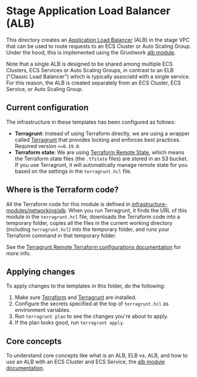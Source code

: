 # Stage Application Load Balancer (ALB)

This directory creates an [Application Load Balancer](http://docs.aws.amazon.com/elasticloadbalancing/latest/application/introduction.html)
(ALB) in the stage VPC that can be used to route requests to an ECS Cluster or Auto Scaling Group. Under the
hood, this is implemented using the Gruntwork [alb module](https://github.com/gruntwork-io/module-load-balancer/tree/master/modules/alb).

Note that a single ALB is designed to be shared among multiple ECS Clusters, ECS Services or Auto Scaling Groups, in
contrast to an ELB ("Classic Load Balancer") which is typically associatd with a single service. For this reason, the ALB
 is created separately from an ECS Cluster, ECS Service, or Auto Scaling Group.


## Current configuration

The infrastructure in these templates has been configured as follows:

* **Terragrunt**: Instead of using Terraform directly, we are using a wrapper called
  [Terragrunt](https://github.com/gruntwork-io/terragrunt) that provides locking and enforces best practices. Required
  version `>=0.19.0`.
* **Terraform state**: We are using [Terraform Remote State](https://www.terraform.io/docs/state/remote/), which
  means the Terraform state files (the `.tfstate` files) are stored in an S3 bucket. If you use Terragrunt, it will
  automatically manage remote state for you based on the settings in the `terragrunt.hcl` file.



## Where is the Terraform code?

All the Terraform code for this module is defined in [infrastructure-modules/networking/alb](https://github.com/alliedworld/infrastructure-modules/tree/master/networking/alb).
When you run Terragrunt, it finds the URL of this module in the `terragrunt.hcl` file, downloads the Terraform code into
a temporary folder, copies all the files in the current working directory (including `terragrunt.hcl`) into the
temporary folder, and runs your Terraform command in that temporary folder.

See the [Terragrunt Remote Terraform configurations
documentation](https://github.com/gruntwork-io/terragrunt#remote-terraform-configurations) for more info.

## Applying changes

To apply changes to the templates in this folder, do the following:

1. Make sure [Terraform](https://www.terraform.io/) and [Terragrunt](https://github.com/gruntwork-io/terragrunt) are
   installed.
1. Configure the secrets specified at the top of `terragrunt.hcl` as environment variables.
1. Run `terragrunt plan` to see the changes you're about to apply.
1. If the plan looks good, run `terragrunt apply`.

## Core concepts

To understand core concepts like what is an ALB, ELB vs. ALB, and how to use an ALB with an ECS Cluster and ECS Service,
the [alb module documentation](https://github.com/gruntwork-io/module-load-balancer/tree/master/modules/alb).
